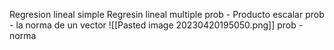  Regresion lineal simple
 Regresin lineal multiple 
 prob - Producto escalar
 prob - la norma de un vector
 ![[Pasted image 20230420195050.png]]
prob - norma
